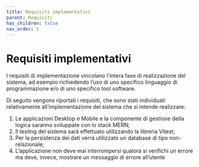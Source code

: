 ```yaml
---
title: Requisiti implementativi
parent: Requisiti
has_children: false
nav_order: 5
---
```


# Requisiti implementativi

I requisiti di implementazione vincolano l’intera fase di realizzazione del sistema, ad esempio richiedendo l’uso di uno specifico linguaggio di programmazione e/o di uno specifico tool software.

Di seguito vengono riportati i requisiti, che sono stati individuati relativamente all’implementazione del sistema che si intende realizzare:

1. Le applicazioni Desktop e Mobile e la componente di gestione della logica saranno sviluppate con lo stack MERN;
2. Il testing del sistema sarà effettuato utilizzando la libreria Vitest;
3. Per la persistenza dei dati verrà utilizzato un database di tipo non-relazionale;
4. L’applicazione non deve mai interrompersi qualora si verifichi un errore ma deve, invece, mostrare un messaggio di errore all’utente